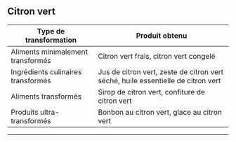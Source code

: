 ## Citron vert

| **Type de transformation**         | **Produit obtenu**                                                               |
| ---------------------------------- | -------------------------------------------------------------------------------- |
| Aliments minimalement transformés  | Citron vert frais, citron vert congelé                                           |
| Ingrédients culinaires transformés | Jus de citron vert, zeste de citron vert séché, huile essentielle de citron vert |
| Aliments transformés               | Sirop de citron vert, confiture de citron vert                                   |
| Produits ultra-transformés         | Bonbon au citron vert, glace au citron vert                                      |

---
